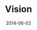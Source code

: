 ---
layout: music 
title: "Vision"
series: "The New Man"
date: 2014-06-02 
description: "Brian Tome talks about how the new man has vision."
audio: "http://www.crossroads.net/players/media/hq/thenewman_06.mp3"
audio-duration: "00:00"
src: "http://www.crossroads.net/players/media/mediumHz/TheNewMan_190x110.jpg"
---